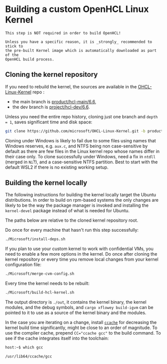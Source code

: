 # Building a custom OpenHCL Linux Kernel

```admonish note
This step is NOT required in order to build OpenHCL!

Unless you have a specific reason, it is _strongly_ recommended to stick to
the pre-built Kernel image which is automatically downloaded as part of the
OpenHCL build process.
```

## Cloning the kernel repository

If you need to rebuild the kernel, the sources are available in the [OHCL-Linux-Kernel](https://github.com/microsoft/OHCL-Linux-Kernel) repo :

* the main branch is [product/hcl-main/6.6](https://github.com/microsoft/OHCL-Linux-Kernel/tree/product/hcl-main/6.6),
* the dev branch is [project/hcl-dev/6.6](https://github.com/microsoft/OHCL-Linux-Kernel/tree/project/hcl-dev/6.6).

Unless you need the entire repo history, cloning just one branch and `depth = 1`, saves
significant time and disk space:

```sh
git clone https://github.com/microsoft/OHCL-Linux-Kernel.git -b product/hcl-main/6.6 --depth=1
```

Cloning under Windows is likely to fail due to some files using names that Windows reserves, e.g. `aux.c`, and
NTFS being non case-sensitive by default as there are few files in the Linux kernel repo whose names differ
in their case only. To clone successfully under Windows, need a fix in `ntdll` (merged in `Ni`?),
and a case-sensitive NTFS partition. Best to start with the default WSL2 if there is no existing working setup.


## Building the kernel locally

The following instructions for building the kernel locally target the Ubuntu distributions.
In order to build on rpm-based systems the only changes are likely to be the way the package
manager is invoked and installing the `kernel-devel` package instead of what is needed for
Ubuntu.

The paths below are relative to the cloned kernel repository root.

Do once for every machine that hasn't run this step successfully:

```sh
./Microsoft/install-deps.sh
```

If you plan to use your custom kernel to work with confidential VMs, you need to enable a few more options
in the kernel. Do once after cloning the kernel repository or every time you remove local changes from your
kernel configuration file:

```sh
./Microsoft/merge-cvm-config.sh
```

Every time the kernel needs to be rebuilt:

```sh
./Microsoft/build-hcl-kernel.sh
```

The output directory is `./out`, it contains the kernel binary, the kernel modules,
and the debug symbols, and `cargo xflowey build-igvm` can be pointed to it to use
as a source of the kernel binary and the modules.

In the case you are iterating on a change, install [`ccache`](https://ccache.dev/)
for decreasing the kernel build time significantly, might be close to an order of
magnitude. To use the compiler cache, prepend `CC="ccache gcc"` to the build command.
To see if the cache integrates itself into the toolchain:

```sh
host:~$ which gcc

/usr/lib64/ccache/gcc
```
